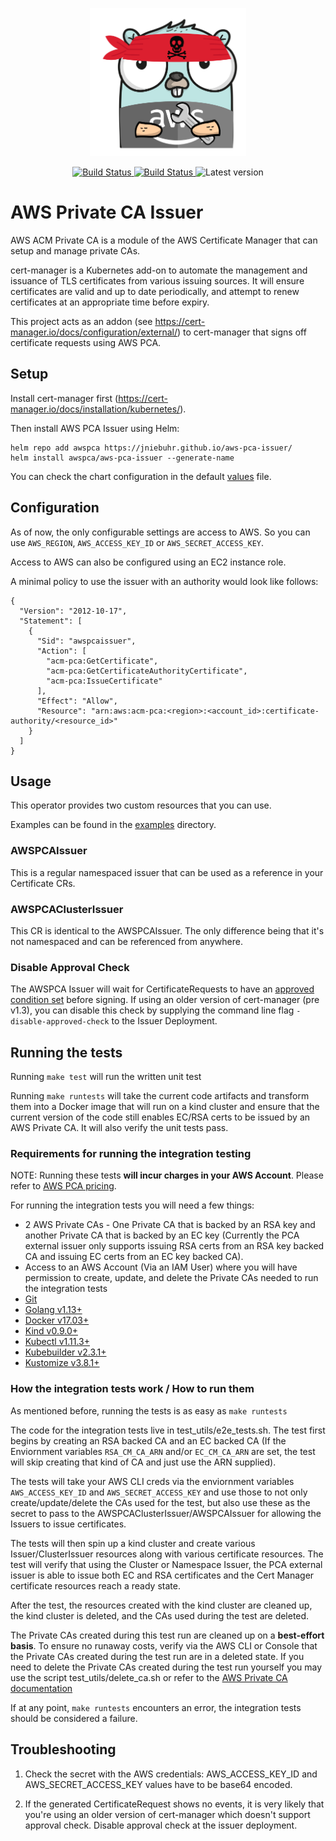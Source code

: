 <p align="center"><img src="assets/logo.png" alt="Logo" width="250px" /></p>
<p align="center">
<a href="https://github.com/cert-manager/aws-privateca-issuer/actions">
<img alt="Build Status" src="https://github.com/cert-manager/aws-privateca-issuer/workflows/CI/badge.svg" />
</a>
<a href="https://goreportcard.com/report/github.com/cert-manager/aws-privateca-issuer">
<img alt="Build Status" src="https://goreportcard.com/badge/github.com/cert-manager/aws-privateca-issuer" />
</a>
<img alt="Latest version" src="https://img.shields.io/github/v/release/cert-manager/aws-privateca-issuer?color=success&sort=semver" />
</p>

# AWS Private CA Issuer

AWS ACM Private CA is a module of the AWS Certificate Manager that can setup and manage private CAs.

cert-manager is a Kubernetes add-on to automate the management and issuance of TLS certificates from various issuing sources.
It will ensure certificates are valid and up to date periodically, and attempt to renew certificates at an appropriate time before expiry.

This project acts as an addon (see https://cert-manager.io/docs/configuration/external/) to cert-manager that signs off certificate requests using AWS PCA.

## Setup

Install cert-manager first (https://cert-manager.io/docs/installation/kubernetes/).

Then install AWS PCA Issuer using Helm:

```shell
helm repo add awspca https://jniebuhr.github.io/aws-pca-issuer/
helm install awspca/aws-pca-issuer --generate-name
```

You can check the chart configuration in the default [values](https://github.com/cert-manager/aws-privateca-issuer/blob/master/charts/aws-privateca-issuer/values.yaml) file.


## Configuration

As of now, the only configurable settings are access to AWS. So you can use `AWS_REGION`, `AWS_ACCESS_KEY_ID` or `AWS_SECRET_ACCESS_KEY`.

Access to AWS can also be configured using an EC2 instance role.

A minimal policy to use the issuer with an authority would look like follows:

```
{
  "Version": "2012-10-17",
  "Statement": [
    {
      "Sid": "awspcaissuer",
      "Action": [
        "acm-pca:GetCertificate",
        "acm-pca:GetCertificateAuthorityCertificate",
        "acm-pca:IssueCertificate"
      ],
      "Effect": "Allow",
      "Resource": "arn:aws:acm-pca:<region>:<account_id>:certificate-authority/<resource_id>"
    }
  ]
}
```

## Usage

This operator provides two custom resources that you can use.

Examples can be found in the [examples](https://github.com/cert-manager/aws-privateca-issuer/tree/master/config/examples/) directory.

### AWSPCAIssuer

This is a regular namespaced issuer that can be used as a reference in your Certificate CRs.

### AWSPCAClusterIssuer

This CR is identical to the AWSPCAIssuer. The only difference being that it's not namespaced and can be referenced from anywhere.

### Disable Approval Check

The AWSPCA Issuer will wait for CertificateRequests to have an [approved condition
set](https://cert-manager.io/docs/concepts/certificaterequest/#approval) before
signing. If using an older version of cert-manager (pre v1.3), you can disable
this check by supplying the command line flag `-disable-approved-check` to the
Issuer Deployment.

## Running the tests

Running ```make test``` will run the written unit test

Running ```make runtests``` will take the current code artifacts and transform them into a Docker image that will run on a kind cluster and ensure that the current version of the code still enables EC/RSA certs to be issued by an AWS Private CA. It will also verify the unit tests pass.

### Requirements for running the integration testing

NOTE: Running these tests **will incur charges in your AWS Account**. Please refer to [AWS PCA pricing](https://aws.amazon.com/certificate-manager/pricing/).


For running the integration tests you will need a few things:
* 2 AWS Private CAs - One Private CA that is backed by an RSA key and another Private CA that is backed by an EC key (Currently the PCA external issuer only supports issuing RSA certs from an RSA key backed CA and issuing EC certs from an EC key backed CA).
* Access to an AWS Account (Via an IAM User) where you will have permission to create, update, and delete the Private CAs needed to run the integration tests
* [Git](https://git-scm.com/)
* [Golang v1.13+](https://golang.org/)
* [Docker v17.03+](https://docs.docker.com/install/)
* [Kind v0.9.0+](https://kind.sigs.k8s.io/docs/user/quick-start/)
* [Kubectl v1.11.3+](https://kubernetes.io/docs/tasks/tools/install-kubectl/)
* [Kubebuilder v2.3.1+](https://book.kubebuilder.io/quick-start.html#installation)
* [Kustomize v3.8.1+](https://kustomize.io/)

### How the integration tests work / How to run them

As mentioned before, running the tests is as easy as ```make runtests```

The code for the integration tests live in test_utils/e2e_tests.sh. The test first begins by creating an RSA backed CA and an EC backed CA (If the Enviornment variables ```RSA_CM_CA_ARN``` and/or ```EC_CM_CA_ARN``` are set, the test will skip creating that kind of CA and just use the ARN supplied). 

The tests will take your AWS CLI creds via the enviornment variables ```AWS_ACCESS_KEY_ID``` and ```AWS_SECRET_ACCESS_KEY``` and use those to not only create/update/delete the CAs used for the test, but also use these as the secret to pass to the AWSPCAClusterIssuer/AWSPCAIssuer for allowing the Issuers to issue certificates.

The tests will then spin up a kind cluster and create various Issuer/ClusterIssuer resources along with various certificate resources. The test will verify that using the Cluster or Namespace Issuer, the PCA external issuer is able to issue both EC and RSA certificates and the Cert Manager certificate resources reach a ready state.

After the test, the resources created with the kind cluster are cleaned up, the kind cluster is deleted, and the CAs used during the test are deleted.

The Private CAs created during this test run are cleaned up on a **best-effort basis**. To ensure no runaway costs, verify via the AWS CLI or Console that the Private CAs created during the test run are in a deleted state. If you need to delete the Private CAs created during the test run yourself you may use the script test_utils/delete_ca.sh or refer to the [AWS Private CA documentation](https://docs.aws.amazon.com/acm-pca/latest/userguide/PCADeleteCA.html)

If at any point, ```make runtests``` encounters an error, the integration tests should be considered a failure.

## Troubleshooting

1. Check the secret with the AWS credentials: AWS_ACCESS_KEY_ID and AWS_SECRET_ACCESS_KEY values have to be base64 encoded.

2. If the generated CertificateRequest shows no events, it is very likely that you're using an older version of cert-manager which doesn't support approval check. Disable approval check at the issuer deployment.